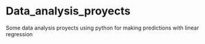 # Data_analysis_proyects
Some data analysis proyects using python for making predictions with linear regression 
